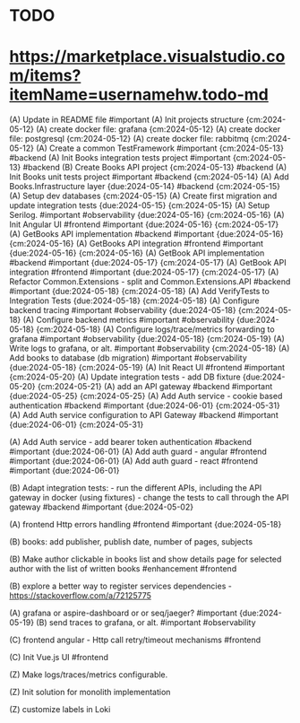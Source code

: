 # TODO
# https://marketplace.visualstudio.com/items?itemName=usernamehw.todo-md

(A) Update in README file #important
(A) Init projects structure {cm:2024-05-12}
(A) create docker file: grafana {cm:2024-05-12}
(A) create docker file: postgresql {cm:2024-05-12}
(A) create docker file: rabbitmq {cm:2024-05-12}
(A) Create a common TestFramework #important {cm:2024-05-13} #backend
(A) Init Books integration tests project #important {cm:2024-05-13} #backend
(B) Create Books API project {cm:2024-05-13} #backend
(A) Init Books unit tests project #important #backend {cm:2024-05-14}
(A) Add Books.Infrastructure layer {due:2024-05-14} #backend {cm:2024-05-15}
(A) Setup dev databases {cm:2024-05-15}
(A) Create first migration and update integration tests {due:2024-05-15} {cm:2024-05-15}
(A) Setup Serilog. #important #observability {due:2024-05-16} {cm:2024-05-16}
(A) Init Angular UI #frontend #important {due:2024-05-16} {cm:2024-05-17}
(A) GetBooks API implementation #backend #important {due:2024-05-16} {cm:2024-05-16}
(A) GetBooks API integration #frontend #important {due:2024-05-16} {cm:2024-05-16}
(A) GetBook API implementation #backend #important {due:2024-05-17} {cm:2024-05-17}
(A) GetBook API integration #frontend #important {due:2024-05-17} {cm:2024-05-17}
(A) Refactor Common.Extensions - split and Common.Extensions.API #backend #important {due:2024-05-18} {cm:2024-05-18}
(A) Add VerifyTests to Integration Tests {due:2024-05-18} {cm:2024-05-18}
(A) Configure backend tracing #important #observability {due:2024-05-18} {cm:2024-05-18}
(A) Configure backend metrics #important #observability {due:2024-05-18} {cm:2024-05-18}
(A) Configure logs/trace/metrics forwarding to grafana #important #observability {due:2024-05-18} {cm:2024-05-19}
(A) Write logs to grafana, or alt. #important #observability {cm:2024-05-18}
(A) Add books to database (db migration) #important #observability {due:2024-05-18} {cm:2024-05-19}
(A) Init React UI #frontend #important {cm:2024-05-20}
(A) Update integration tests - add DB fixture {due:2024-05-20} {cm:2024-05-21}
(A) add an API gateway #backend #important {due:2024-05-25} {cm:2024-05-25}
(A) Add Auth service - cookie based authentication #backend #important {due:2024-06-01} {cm:2024-05-31}
(A) Add Auth service configuration to API Gateway #backend #important {due:2024-06-01} {cm:2024-05-31}

(A) Add Auth service - add bearer token authentication #backend #important {due:2024-06-01}
(A) Add auth guard - angular #frontend #important {due:2024-06-01}
(A) Add auth guard - react #frontend #important {due:2024-06-01}

(B) Adapt integration tests: - run the different APIs, including the API gateway in docker (using fixtures) - change the tests to call through the API gateway #backend #important {due:2024-05-02}

(A) frontend Http errors handling #frontend #important {due:2024-05-18}

(B) books: add publisher, publish date, number of pages, subjects

(B) Make author clickable in books list and show details page for selected author with the list of written books #enhancement #frontend

(B) explore a better way to register services dependencies - https://stackoverflow.com/a/72125775



(A) grafana or aspire-dashboard or or seq/jaeger? #important {due:2024-05-19}
(B) send traces to grafana, or alt. #important #observability

(C) frontend angular - Http call retry/timeout mechanisms #frontend


(C) Init Vue.js UI #frontend

(Z) Make logs/traces/metrics configurable.

(Z) Init solution for monolith implementation

(Z) customize labels in Loki